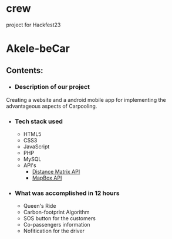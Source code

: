 # crew
project for Hackfest23
# Akele-beCar

## Contents:

* ### Description of our project

Creating a website and a android mobile app for implementing the advantageous aspects of Carpooling. 

* ### Tech stack used
  - HTML5
  - CSS3
  - JavaScript
  - PHP
  - MySQL
  - API's
    - [Distance Matrix API](https://distancematrix.ai/distance-matrix-api/)
    - [MapBox API](https://www.mapbox.com/)

* ### What was accomplished in 12 hours

  - Queen's Ride
  - Carbon-footprint Algorithm
  - SOS button for the customers
  - Co-passengers information
  - Nofitication for the driver
